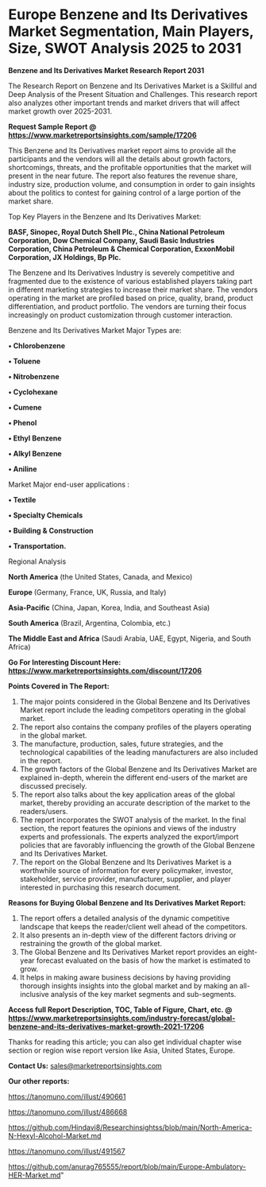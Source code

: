 # Europe Benzene and Its Derivatives Market Segmentation, Main Players, Size, SWOT Analysis 2025 to 2031

<strong>Benzene and Its Derivatives Market Research Report 2031</strong>

The Research Report on Benzene and Its Derivatives Market is a Skillful and Deep Analysis of the Present Situation and Challenges. This research report also analyzes other important trends and market drivers that will affect market growth over 2025-2031.

<strong>Request Sample Report @ <a href=https://www.marketreportsinsights.com/sample/17206>https://www.marketreportsinsights.com/sample/17206</a></strong>

This Benzene and Its Derivatives market report aims to provide all the participants and the vendors will all the details about growth factors, shortcomings, threats, and the profitable opportunities that the market will present in the near future. The report also features the revenue share, industry size, production volume, and consumption in order to gain insights about the politics to contest for gaining control of a large portion of the market share.

Top Key Players in the Benzene and Its Derivatives Market:

<strong>BASF, Sinopec, Royal Dutch Shell Plc., China National Petroleum Corporation, Dow Chemical Company, Saudi Basic Industries Corporation, China Petroleum & Chemical Corporation, ExxonMobil Corporation, JX Holdings, Bp Plc.</strong>

The Benzene and Its Derivatives Industry is severely competitive and fragmented due to the existence of various established players taking part in different marketing strategies to increase their market share. The vendors operating in the market are profiled based on price, quality, brand, product differentiation, and product portfolio. The vendors are turning their focus increasingly on product customization through customer interaction.

Benzene and Its Derivatives Market Major Types are:

<strong>• Chlorobenzene

• Toluene

• Nitrobenzene

• Cyclohexane

• Cumene

• Phenol

• Ethyl Benzene

• Alkyl Benzene

• Aniline</strong>

Market Major end-user applications :

<strong>• Textile

• Specialty Chemicals

• Building & Construction

• Transportation.</strong>

Regional Analysis

</u><strong><b>North America</b></strong> (the United States, Canada, and Mexico)

<strong><b>Europe </b></strong>(Germany, France, UK, Russia, and Italy)

<strong><b>Asia-Pacific</b></strong> (China, Japan, Korea, India, and Southeast Asia)

<strong><b>South America</b></strong> (Brazil, Argentina, Colombia, etc.)

<strong><b>The Middle East and Africa</b></strong> (Saudi Arabia, UAE, Egypt, Nigeria, and South Africa)

<strong>Go For Interesting Discount Here: <a href=https://www.marketreportsinsights.com/discount/17206>https://www.marketreportsinsights.com/discount/17206</a></strong>

<strong>Points Covered in The Report:</strong>
<ol>
  <li>The major points considered in the Global Benzene and Its Derivatives Market report include the leading competitors operating in the global market.</li>
  <li>The report also contains the company profiles of the players operating in the global market.</li>
  <li>The manufacture, production, sales, future strategies, and the technological capabilities of the leading manufacturers are also included in the report.</li>
  <li>The growth factors of the Global Benzene and Its Derivatives Market are explained in-depth, wherein the different end-users of the market are discussed precisely.</li>
  <li>The report also talks about the key application areas of the global market, thereby providing an accurate description of the market to the readers/users.</li>
  <li>The report incorporates the SWOT analysis of the market. In the final section, the report features the opinions and views of the industry experts and professionals. The experts analyzed the export/import policies that are favorably influencing the growth of the Global Benzene and Its Derivatives Market.</li>
  <li>The report on the Global Benzene and Its Derivatives Market is a worthwhile source of information for every policymaker, investor, stakeholder, service provider, manufacturer, supplier, and player interested in purchasing this research document.</li>
</ol>
<strong>Reasons for Buying Global Benzene and Its Derivatives Market Report:</strong>

<ol>
  <li>The report offers a detailed analysis of the dynamic competitive landscape that keeps the reader/client well ahead of the competitors.</li>
  <li>It also presents an in-depth view of the different factors driving or restraining the growth of the global market.</li>
  <li>The Global Benzene and Its Derivatives Market report provides an eight-year forecast evaluated on the basis of how the market is estimated to grow.</li>
  <li>It helps in making aware business decisions by having providing thorough insights insights into the global market and by making an all-inclusive analysis of the key market segments and sub-segments.</li>
</ol>
<strong>Access full Report Description, TOC, Table of Figure, Chart, etc. @ <a href=https://www.marketreportsinsights.com/industry-forecast/global-benzene-and-its-derivatives-market-growth-2021-17206>https://www.marketreportsinsights.com/industry-forecast/global-benzene-and-its-derivatives-market-growth-2021-17206</a></strong>


Thanks for reading this article; you can also get individual chapter wise section or region wise report version like Asia, United States, Europe.

<strong>Contact Us:</strong>
sales@marketreportsinsights.com

<strong>Our other reports:</strong>

<a href=https://tanomuno.com/illust/490661>https://tanomuno.com/illust/490661</a>

<a href=https://tanomuno.com/illust/486668>https://tanomuno.com/illust/486668</a>

<a href=https://github.com/Hindavi8/Researchinsightss/blob/main/North-America-N-Hexyl-Alcohol-Market.md>https://github.com/Hindavi8/Researchinsightss/blob/main/North-America-N-Hexyl-Alcohol-Market.md</a>

<a href=https://tanomuno.com/illust/491567>https://tanomuno.com/illust/491567</a>

<a href=https://github.com/anurag765555/report/blob/main/Europe-Ambulatory-HER-Market.md>https://github.com/anurag765555/report/blob/main/Europe-Ambulatory-HER-Market.md</a>"
